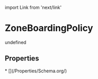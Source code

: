 import Link from 'next/link'
# ZoneBoardingPolicy

undefined

## Properties

<Grid>
* [](/Properties/Schema.org/)

</Grid>

